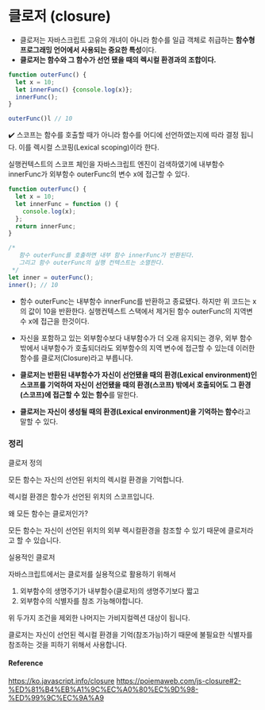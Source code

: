 # 클로저 (closure)

- 클로저는 자바스크립트 고유의 개녀이 아니라 함수를 일급 객체로 취급하는 **함수형 프로그래밍 언어에서 사용되는 중요한 특성**이다.
- **클로저는 함수와 그 함수가 선언 됐을 때의 렉시컬 환경과의 조합이다.**

```js
function outerFunc() {
  let x = 10;
  let innerFunc() {console.log(x)};
  innerFunc();
}

outerFunc()l // 10
```

✔️ 스코프는 함수를 호출할 때가 아니라 함수를 어디에 선언하였는지에 따라 결정 됩니다. 이를 렉시컬 스코핑(Lexical scoping)이라 한다.

실행컨텍스트의 스코프 체인을 자바스크립트 엔진이 검색하였기에 내부함수 innerFunc가 외부함수 outerFunc의 변수 x에 접근할 수 있다.

```js
function outerFunc() {
  let x = 10;
  let innerFunc = function () {
    console.log(x);
  };
  return innerFunc;
}

/*
   함수 outerFunc를 호출하면 내부 함수 innerFunc가 반환된다.
   그리고 함수 outerFunc의 실행 컨텍스트는 소멸한다.
 */
let inner = outerFunc();
inner(); // 10
```

- 함수 outerFunc는 내부함수 innerFunc를 반환하고 종료됐다. 하지만 위 코드는 x의 값이 10을 반환한다. 실행컨텍스트 스택에서 제거된 함수 outerFunc의 지역변수 x에 접근을 한것이다.

- 자신을 포함하고 있는 외부함수보다 내부함수가 더 오래 유지되는 경우, 외부 함수 밖에서 내부함수가 호출되더라도 외부함수의 지역 변수에 접근할 수 있는데 이러한 함수를 클로저(Closure)라고 부릅니다.

- **클로저는 반환된 내부함수가 자신이 선언됐을 때의 환경(Lexical environment)인 스코프를 기억하여 자신이 선언됐을 때의 환경(스코프) 밖에서 호출되어도 그 환경(스코프)에 접근할 수 있는 함수**를 말한다.
- **클로저는 자신이 생성될 때의 환경(Lexical environment)을 기억하는 함수**라고 말할 수 있다.

### 정리

클로저 정의

모든 함수는 자신의 선언된 위치의 렉시컬 환경을 기억합니다.

렉시컬 환경은 함수가 선언된 위치의 스코프입니다.

왜 모든 함수는 클로저인가?

모든 함수는 자신이 선언된 위치의 외부 렉시컬환경을 참조할 수 있기 때문에 클로저라고 할 수 있습니다.

실용적인 클로저

자바스크립트에서는 클로저를 실용적으로 활용하기 위해서

1. 외부함수의 생명주기가 내부함수(클로저)의 생명주기보다 짧고
2. 외부함수의 식별자를 참조 가능해야합니다.

위 두가지 조건을 제외한 나머지는 가비지컬렉션 대상이 됩니다.

클로저는 자신이 선언된 렉시컬 환경을 기억(참조가능)하기 때문에 불필요한 식별자를 참조하는 것을 피하기 위해서 사용합니다.

#### Reference

https://ko.javascript.info/closure
https://poiemaweb.com/js-closure#2-%ED%81%B4%EB%A1%9C%EC%A0%80%EC%9D%98-%ED%99%9C%EC%9A%A9
